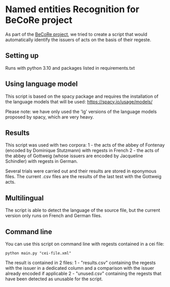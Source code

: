Named entities Recognition for BeCoRe project
===

As part of the [BeCoRe project](https://drd.hypotheses.org/anr-fwf-becore), we tried to create a script that would automatically identify the issuers of acts on the basis of their regeste.

## Setting up

Runs with python 3.10 and packages listed in requirements.txt

## Using language model

This script is based on the spacy package and requires the installation of the language models that will be used: https://spacy.io/usage/models/

Please note: we have only used the 'lg' versions of the language models proposed by spacy, which are very heavy.

## Results

This script was used with two corpora: 1 - the acts of the abbey of Fontenay (encoded by Dominique Stutzmann) with regests in French 2 - the acts of the abbey of Gottweig (whose issuers are encoded by Jacqueline Schindler) with regests in German.

Several trials were carried out and their results are stored in eponymous files. The current .csv files are the results of the last test with the Gottweig acts.

## Multilingual

The script is able to detect the language of the source file, but the current version only runs on French and German files.

## Command line

You can use this script on command line with regests contained in a cei file:

```shell
python main.py "cei-file.xml" 
```

The result is contained in 2 files: 1 - "results.csv" containing the regests with the issuer in a dedicated column and a comparison with the issuer already encoded if applicable 2 - "unused.csv" containing the regests that have been detected as unusable for the script.